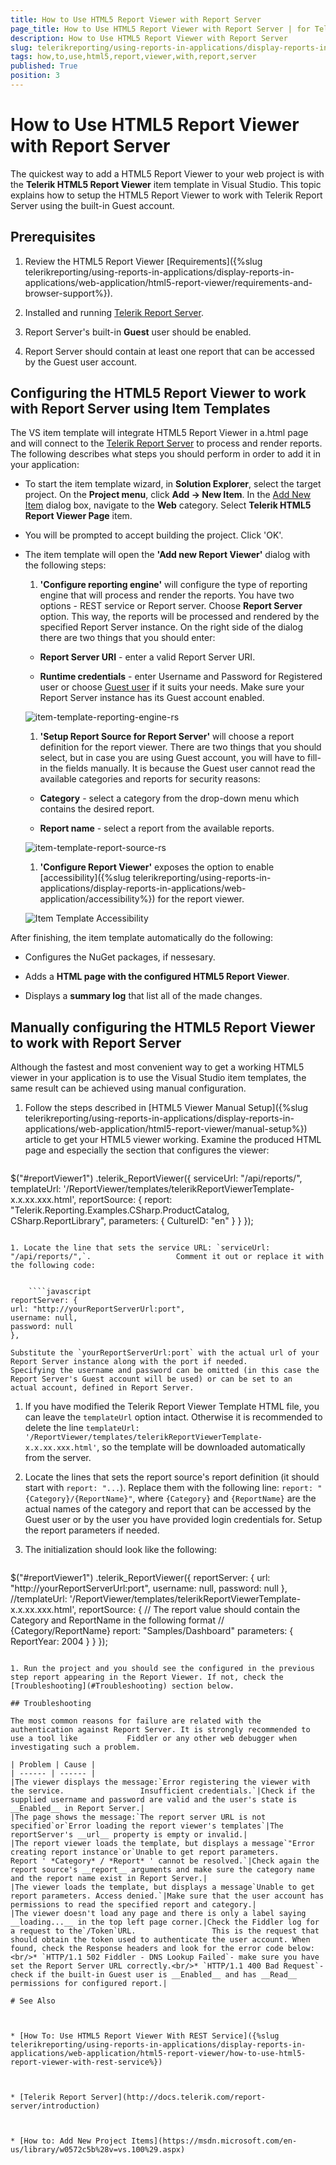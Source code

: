 ```yaml
---
title: How to Use HTML5 Report Viewer with Report Server
page_title: How to Use HTML5 Report Viewer with Report Server | for Telerik Reporting Documentation
description: How to Use HTML5 Report Viewer with Report Server
slug: telerikreporting/using-reports-in-applications/display-reports-in-applications/web-application/html5-report-viewer/how-to-use-html5-report-viewer-with-report-server
tags: how,to,use,html5,report,viewer,with,report,server
published: True
position: 3
---
```


# How to Use HTML5 Report Viewer with Report Server



The quickest way to add a HTML5 Report Viewer to your web project is with the         __Telerik HTML5 Report Viewer__ item template in Visual Studio.         This topic explains how to setup the HTML5 Report Viewer to work with Telerik Report Server using the built-in Guest account.       

## Prerequisites

1. Review the HTML5 Report Viewer [Requirements]({%slug telerikreporting/using-reports-in-applications/display-reports-in-applications/web-application/html5-report-viewer/requirements-and-browser-support%}).             

1. Installed and running                [Telerik Report Server](https://docs.telerik.com/report-server/introduction).             

1. Report Server's built-in __Guest__ user should be enabled.             

1. Report Server should contain at least one report that can be accessed by the Guest user account.             

## Configuring the HTML5 Report Viewer to work with Report Server using Item Templates

The VS item template will integrate HTML5 Report Viewer in a.html page           and will connect to the            [Telerik Report Server](https://docs.telerik.com/report-server/introduction)            to process and render reports.           The following describes what steps you should perform in order to add it in your application:         

* To start the item template wizard, in __Solution Explorer__, select the target project. On the               __Project menu__, click __Add -> New Item__. In the                [Add New Item](https://msdn.microsoft.com/en-us/library/w0572c5b%28v=vs.100%29.aspx)                dialog box, navigate to the __Web__ category. Select __Telerik HTML5 Report Viewer Page__ item.             

* You will be prompted to accept building the project. Click 'OK'.             

* The item template will open the __'Add new Report Viewer'__ dialog with the following steps:             

   1. __'Configure reporting engine'__ will configure the type of reporting engine that will process and render the reports.                   You have two options - REST service or Report server. Choose __Report Server__ option. This way, the reports will be                   processed and rendered by the specified Report Server instance. On the right side of the dialog there are two things that you should enter:                 

   + __Report Server URI__ - enter a valid Report Server URI.                     

   + __Runtime credentials__ - enter Username and Password for Registered user or choose                        [Guest user](https://docs.telerik.com/report-server/implementer-guide/user-management/guest-user)  if it suits your needs. Make sure your Report Server instance has its Guest account enabled.                       

  ![item-template-reporting-engine-rs](images/item-template-reporting-engine-rs.png)

   1. __'Setup Report Source for Report Server'__ will choose a report definition for the report viewer. There are two things                   that you should select, but in case you are using Guest account, you will have to fill-in the fields manually. It is because the Guest user                   cannot read the available categories and reports for security reasons:                 

   + __Category__ - select a category from the drop-down menu which contains the desired report.                     

   + __Report name__ - select a report from the available reports.                       

  ![item-template-report-source-rs](images/item-template-report-source-rs.png)

   1. __'Configure Report Viewer'__ exposes the option to enable                   [accessibility]({%slug telerikreporting/using-reports-in-applications/display-reports-in-applications/web-application/accessibility%}) for the report viewer.                   

  ![Item Template Accessibility](images/item-template-accessibility.png)

After finishing, the item template automatically do the following:         

* Configures the NuGet packages, if nessesary.             

* Adds a __HTML page with the configured HTML5 Report Viewer__.             

* Displays a __summary log__ that list all of the made changes.             

## Manually configuring the HTML5 Report Viewer to work with Report Server

Although the fastest and most convenient way to get a working HTML5 viewer in your application is to use the Visual Studio item templates,           the same result can be achieved using manual configuration.         

1. Follow the steps described in [HTML5 Viewer Manual Setup]({%slug telerikreporting/using-reports-in-applications/display-reports-in-applications/web-application/html5-report-viewer/manual-setup%}) article to get your HTML5 viewer working.                   Examine the produced HTML page and especially the section that configures the viewer:                 

    
    ````javascript
$("#reportViewer1")
.telerik_ReportViewer({
serviceUrl: "/api/reports/",
templateUrl: '/ReportViewer/templates/telerikReportViewerTemplate-x.x.xx.xxx.html',
reportSource: {
report: "Telerik.Reporting.Examples.CSharp.ProductCatalog, CSharp.ReportLibrary",
parameters: {
CultureID: "en"
}
}
});
````

1. Locate the line that sets the service URL: `serviceUrl: "/api/reports/",`.                   Comment it out or replace it with the following code:                 

    
    ````javascript
reportServer: {
url: "http://yourReportServerUrl:port",
username: null,
password: null
},
````

    Substitute the `yourReportServerUrl:port` with the actual url of your Report Server instance along with the port if needed.                   Specifying the username and password can be omitted (in this case the Report Server's Guest account will be used) or can be set to an                   actual account, defined in Report Server.                 

1. If you have modified the Telerik Report Viewer Template HTML file, you can leave the `templateUrl` option intact.                   Otherwise it is recommended to delete the line `templateUrl: '/ReportViewer/templates/telerikReportViewerTemplate-x.x.xx.xxx.html'`,                   so the template will be downloaded automatically from the server.                 

1. Locate the lines that sets the report source's report definition (it should start with `report: "...`).                   Replace them with the following line: `report: "{Category}/{ReportName}"`,                   where `{Category}` and `{ReportName}` are the actual names of the category and report that can be accessed                   by the Guest user or by the user you have provided login credentials for.                     Setup the report parameters if needed.                 

1. The initialization should look like the following:                 

    
    ````javascript
$("#reportViewer1")
.telerik_ReportViewer({
reportServer: {
url: "http://yourReportServerUrl:port",
username: null,
password: null
},
//templateUrl: '/ReportViewer/templates/telerikReportViewerTemplate-x.x.xx.xxx.html',
reportSource: {
// The report value should contain the Category and ReportName in the following format
// {Category/ReportName}
report: "Samples/Dashboard"
parameters: {
ReportYear: 2004
}
}
});
````

1. Run the project and you should see the configured in the previous step report appearing in the Report Viewer. If not, check the                   [Troubleshooting](#Troubleshooting) section below.                 

## Troubleshooting

The most common reasons for failure are related with the authentication against Report Server. It is strongly recommended to use a tool like           Fiddler or any other web debugger when investigating such a problem.         

| Problem | Cause |
| ------ | ------ |
|The viewer displays the message:`Error registering the viewer with the service.                 Insufficient credentials.`|Check if the supplied username and password are valid and the user's state is __Enabled__ in Report Server.|
|The page shows the message:`The report server URL is not specified`or`Error loading the report viewer's templates`|The reportServer's __url__ property is empty or invalid.|
|The report viewer loads the template, but displays a message`"Error creating report instance`or`Unable to get report parameters.                 Report ' *Category* / *Report* ' cannot be resolved.`|Check again the report source's __report__ arguments and make sure the category name and the report name exist in Report Server.|
|The viewer loads the template, but displays a message`Unable to get report parameters. Access denied.`|Make sure that the user account has permissions to read the specified report and category.|
|The viewer doesn't load any page and there is only a label saying __loading...__ in the top left page corner.|Check the Fiddler log for a request to the`/Token`URL.                 This is the request that should obtain the token used to authenticate the user account. When found, check the Response headers and look for the error code below:<br/>* `HTTP/1.1 502 Fiddler - DNS Lookup Failed`- make sure you have set the Report Server URL correctly.<br/>* `HTTP/1.1 400 Bad Request`- check if the built-in Guest user is __Enabled__ and has __Read__ permissions for configured report.|

# See Also

 

* [How To: Use HTML5 Report Viewer With REST Service]({%slug telerikreporting/using-reports-in-applications/display-reports-in-applications/web-application/html5-report-viewer/how-to-use-html5-report-viewer-with-rest-service%})

 

* [Telerik Report Server](http://docs.telerik.com/report-server/introduction)

 

* [How to: Add New Project Items](https://msdn.microsoft.com/en-us/library/w0572c5b%28v=vs.100%29.aspx)

